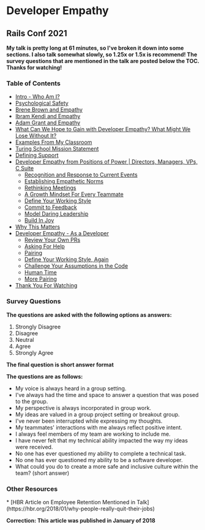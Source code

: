 <h1> Developer Empathy</h1>
<h2> Rails Conf 2021</h2>

**My talk is pretty long at 61 minutes, so I've broken it down into some sections. I also talk somewhat slowly, so 1.25x or 1.5x is recommend! The survey questions that are mentioned in the talk are posted below the TOC. Thanks for watching!**

<h3>Table of Contents</h3>

* [Intro - Who Am I?](https://railsconf.org/watch/people/what-is-developer-empathy)
* [Psychological Safety](https://railsconf.org/watch/people/what-is-developer-empathy?t=314)
* [Brene Brown and Empathy](https://railsconf.org/watch/people/what-is-developer-empathy?t=369)
* [Ibram Kendi and Empathy](https://railsconf.org/watch/people/what-is-developer-empathy?t=444)
* [Adam Grant and Empathy](https://railsconf.org/watch/people/what-is-developer-empathy?t=533)
* [What Can We Hope to Gain with Developer Empathy? What Might We Lose Without It?](https://railsconf.org/watch/people/what-is-developer-empathy?t=609)
* [Examples From My Classroom](https://railsconf.org/watch/people/what-is-developer-empathy?t=720)
* [Turing School Mission Statement](https://railsconf.org/watch/people/what-is-developer-empathy?t=1174)
* [Defining Support](https://railsconf.org/watch/people/what-is-developer-empathy?t=1195)
* [Developer Empathy from Positions of Power | Directors, Managers, VPs, C Suite](https://railsconf.org/watch/people/what-is-developer-empathy?t=1223)
  - [Recognition and Response to Current Events](https://railsconf.org/watch/people/what-is-developer-empathy?t=1322)
  - [Establishing Empathetic Norms](https://railsconf.org/watch/people/what-is-developer-empathy?t=1389)
  - [Rethinking Meetings](https://railsconf.org/watch/people/what-is-developer-empathy?t=1786)
  - [A Growth Mindset For Every Teammate](https://railsconf.org/watch/people/what-is-developer-empathy?t=2006)
  - [Define Your Working Style](https://railsconf.org/watch/people/what-is-developer-empathy?t=2144)
  - [Commit to Feedback](https://railsconf.org/watch/people/what-is-developer-empathy?t=2301)
  - [Model Daring Leadership](https://railsconf.org/watch/people/what-is-developer-empathy?t=2463)
  - [Build In Joy](https://railsconf.org/watch/people/what-is-developer-empathy?t=2701)
* [Why This Matters](https://railsconf.org/watch/people/what-is-developer-empathy?t=2767)
* [Developer Empathy - As a Developer](https://railsconf.org/watch/people/what-is-developer-empathy?t=2828)
  - [Review Your Own PRs](https://railsconf.org/watch/people/what-is-developer-empathy?t=2877)
  - [Asking For Help](https://railsconf.org/watch/people/what-is-developer-empathy?t=3009)
  - [Pairing](https://railsconf.org/watch/people/what-is-developer-empathy?t=3284)
  - [Define Your Working Style, Again](https://railsconf.org/watch/people/what-is-developer-empathy?t=3403)
  - [Challenge Your Assumptions in the Code](https://railsconf.org/watch/people/what-is-developer-empathy?t=3434)
  - [Human Time](https://railsconf.org/watch/people/what-is-developer-empathy?t=3474)
  - [More Pairing](https://railsconf.org/watch/people/what-is-developer-empathy?t=3507)
* [Thank You For Watching](https://railsconf.org/watch/people/what-is-developer-empathy?t=3624)

<h3>Survey Questions</h3>

**The questions are asked with the following options as answers:**

1. Strongly Disagree
1. Disagree
1. Neutral
1. Agree
1. Strongly Agree

**The final question is short answer format**

**The questions are as follows:**
* My voice is always heard in a group setting.
* I've always had the time and space to answer a question that was posed to the group.
* My perspective is always incorporated in group work.
* My ideas are valued in a group project setting or  breakout group.
* I've never been interrupted while expressing my thoughts.
* My teammates' interactions with me always reflect positive intent.
* I always feel members of my team are working to include me.
* I have never felt that my technical ability impacted the way my ideas were received.
* No one has ever questioned my ability to complete a technical task.
* No one has ever questioned my ability to be a software developer.
* What could you do to create a more safe and inclusive culture within the team? (short answer)

<h3> Other Resources </h3>
* [HBR Article on Employee Retention Mentioned in Talk](https://hbr.org/2018/01/why-people-really-quit-their-jobs)

**Correction: This article was published in January of 2018**
